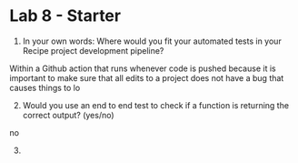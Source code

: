 # Lab 8 - Starter
1. In your own words: Where would you fit your automated tests in your Recipe project development pipeline?

Within a Github action that runs whenever code is pushed because it is important to make sure that all edits to a project does not have a bug that causes things to lo

2. Would you use an end to end test to check if a function is returning the correct output? (yes/no)

no 

3. 
